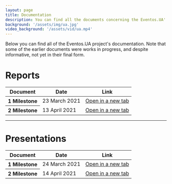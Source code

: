 ```yaml
---
layout: page
title: Documentation
description: You can find all the documents concerning the Eventos.UA' documentation in this page.
background: '/assets/img/ua.jpg'
video_background: '/assets/vid/ua.mp4'
---
```


<div id="documentation">
  <p style="margin-top: 0;">Below you can find all of the Eventos.UA project's documentation. Note that some of the earlier documents were works in progress, and despite informative, not yet in their final form.</p>

  <h1>Reports</h1>
  <table class="table">
    <thead>
      <tr>
        <th scope="col">Document</th>
        <th scope="col">Date</th>
        <th scope="col">Link</th>
      </tr>
    </thead>
    <tbody>
      <tr>
        <th scope="row">1 Milestone</th>
        <td>23 March 2021</td>
        <td><a href="{{"/eventosua/assets/pdf/m1/M1_EventosUA_report.pdf" | prepend: relative_url | prepend: site.url }}" target="_blank">Open in a new tab</a></td>
      </tr>    
      <tr>
        <th scope="row">2 Milestone</th>
        <td>13 April 2021</td>
        <td><a href="{{"/eventosua/assets/pdf/m2" | prepend: relative_url | prepend: site.url }}" target="_blank">Open in a new tab</a></td>
      </tr>   
    </tbody>
  </table>

  <hr>

  <h1>Presentations</h1>
  <table class="table">
    <thead>
      <tr>
        <th scope="col">Document</th>
        <th scope="col">Date</th>
        <th scope="col">Link</th>
      </tr>
    </thead>
    <tbody>
      <tr>
        <th scope="row">1 Milestone</th>
        <td>24 March 2021</td>
        <td><a href="{{"/eventosua/assets/pdf/m1/M1_EventosUA_pres.pdf" | prepend: relative_url | prepend: site.url }}" target="_blank">Open in a new tab</a></td>
      </tr>   
      <tr>
        <th scope="row">2 Milestone</th>
        <td>14 April 2021</td>
        <td><a href="{{"/eventosua/assets/pdf/m2" | prepend: relative_url | prepend: site.url }}" target="_blank">Open in a new tab</a></td>
      </tr>    
    </tbody>
  
  </table>

  <!-- <h1>3. Team</h1> -->

</div>
